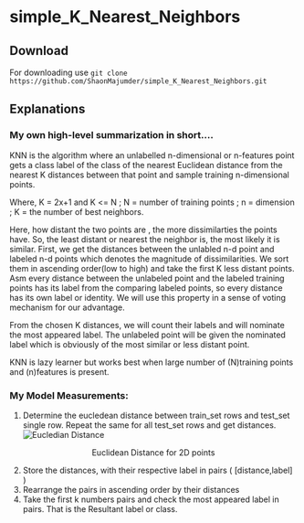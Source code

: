 # simple_K_Nearest_Neighbors 
## Download 
For downloading use 
       `git clone https://github.com/ShaonMajumder/simple_K_Nearest_Neighbors.git` 
## Explanations
### My own high-level summarization in short....
KNN is the algorithm where an unlabelled n-dimensional or n-features
 point gets a class label of the class of the nearest Euclidean
 distance from the nearest K distances between that point and sample training n-dimensional
 points.

Where, K = 2x+1 and K <= N ; N = number of training points ; n = dimension ; K = the number of best neighbors.

Here, how distant the two points are , the more dissimilarties the points have.
So, the least distant or nearest the neighbor is, the most likely it is similar.
First, we get the distances between the unlabled n-d point and labeled n-d points which denotes the magnitude of dissimilarities.
We sort them in ascending order(low to high) and take the first K less distant points.
Asm every distance between the unlabeled point and the labeled training points has its label from the comparing labeled points,
so every distance has its own label or identity. We will use this property in a sense of voting mechanism for our advantage.

From the chosen K distances, we will count their labels and will nominate the most appeared label.
The unlabeled point will be given the nominated label which is obviously of the most similar or less distant point.

KNN is lazy learner but works best when large number of (N)training points and (n)features is present.




### My Model Measurements:

1. Determine the eucledean distance between train_set rows and test_set single row. Repeat the same for all test_set rows 
and get distances.
![Eucledian Distance](https://github.com/ShaonMajumder/simple_K_Nearest_Neighbors/blob/master/pics/knn.png)
<p align="center">Euclidean Distance for 2D points</p>

2. Store the distances, with their respective label in pairs ( [distance,label] )
3. Rearrange the pairs in ascending order by their distances
4. Take the first k numbers pairs and check the most appeared label in pairs. That is the Resultant label or class.

